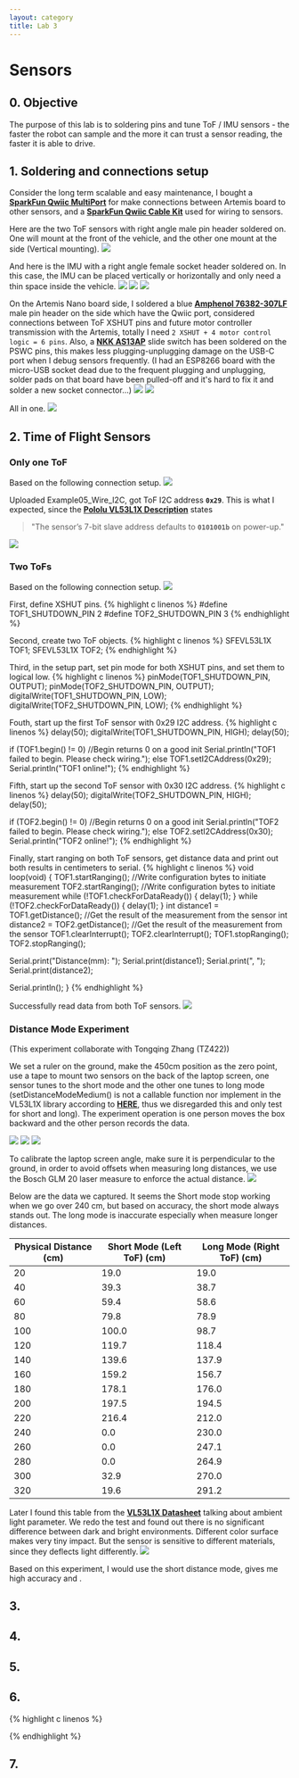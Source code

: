 ```yaml
---
layout: category
title: Lab 3
---
```


# Sensors

## 0. Objective
The purpose of this lab is to soldering pins and tune ToF / IMU sensors - the faster the robot can sample and the more it can trust a sensor reading, the faster it is able to drive.

## 1. Soldering and connections setup
Consider the long term scalable and easy maintenance, I bought a **[SparkFun Qwiic MultiPort](https://www.sparkfun.com/products/18012)** for make connections between Artemis board to other sensors, and a **[SparkFun Qwiic Cable Kit](https://www.sparkfun.com/products/15081)** used for wiring to sensors.

Here are the two ToF sensors with right angle male pin header soldered on.
One will mount at the front of the vehicle, and the other one mount at the side (Vertical mounting).
![](https://github.com/soulkun/ECE5960-Fast-Robots/raw/main/labs/3/1.jpg)

And here is the IMU with a right angle female socket header soldered on. In this case, the IMU can be placed vertically or horizontally and only need a thin space inside the vehicle.
![](https://github.com/soulkun/ECE5960-Fast-Robots/raw/main/labs/3/2.jpg)
![](https://github.com/soulkun/ECE5960-Fast-Robots/raw/main/labs/3/3.jpg)
![](https://github.com/soulkun/ECE5960-Fast-Robots/raw/main/labs/3/4.jpg)

On the Artemis Nano board side, I soldered a blue **[Amphenol 76382-307LF](https://www.digikey.com/en/products/detail/amphenol-icc-fci/76382-307LF/1001597)** male pin header on the side which have the Qwiic port, considered connections between ToF XSHUT pins and future motor controller transmission with the Artemis, totally I need `2 XSHUT + 4 motor control logic = 6 pins`. Also, a **[NKK AS13AP](https://www.digikey.com/en/products/detail/nkk-switches/AS13AP/1014820)** slide switch has been soldered on the PSWC pins, this makes less plugging-unplugging damage on the USB-C port when I debug sensors frequently. (I had an ESP8266 board with the micro-USB socket dead due to the frequent plugging and unplugging, solder pads on that board have been pulled-off and it's hard to fix it and solder a new socket connector...)
![](https://github.com/soulkun/ECE5960-Fast-Robots/raw/main/labs/3/5.jpg)
![](https://github.com/soulkun/ECE5960-Fast-Robots/raw/main/labs/3/6.jpg)

All in one.
![](https://github.com/soulkun/ECE5960-Fast-Robots/raw/main/labs/3/7.jpg)

## 2. Time of Flight Sensors
### Only one ToF
Based on the following connection setup.
![](https://github.com/soulkun/ECE5960-Fast-Robots/raw/main/labs/3/8.jpg)

Uploaded Example05_Wire_I2C, got ToF I2C address **`0x29`**.
This is what I expected, since the **[Pololu VL53L1X Description](https://www.pololu.com/product/3415)** states 
> "The sensor’s 7-bit slave address defaults to **`0101001b`** on power-up."

![](https://github.com/soulkun/ECE5960-Fast-Robots/raw/main/labs/3/9.jpg)

### Two ToFs
Based on the following connection setup.
![](https://github.com/soulkun/ECE5960-Fast-Robots/raw/main/labs/3/10.jpg)

First, define XSHUT pins.
{% highlight c linenos %}
#define TOF1_SHUTDOWN_PIN 2
#define TOF2_SHUTDOWN_PIN 3
{% endhighlight %}

Second, create two ToF objects.
{% highlight c linenos %}
SFEVL53L1X TOF1;
SFEVL53L1X TOF2;
{% endhighlight %}

Third, in the setup part, set pin mode for both XSHUT pins, and set them to logical low.
{% highlight c linenos %}
pinMode(TOF1_SHUTDOWN_PIN, OUTPUT);
pinMode(TOF2_SHUTDOWN_PIN, OUTPUT);
digitalWrite(TOF1_SHUTDOWN_PIN, LOW);
digitalWrite(TOF2_SHUTDOWN_PIN, LOW);
{% endhighlight %}

Fouth, start up the first ToF sensor with 0x29 I2C address.
{% highlight c linenos %}
delay(50);
digitalWrite(TOF1_SHUTDOWN_PIN, HIGH);
delay(50);

if (TOF1.begin() != 0) //Begin returns 0 on a good init
    Serial.println("TOF1 failed to begin. Please check wiring.");
else
    TOF1.setI2CAddress(0x29);
Serial.println("TOF1 online!");
{% endhighlight %}

Fifth, start up the second ToF sensor with 0x30 I2C address.
{% highlight c linenos %}
delay(50);
digitalWrite(TOF2_SHUTDOWN_PIN, HIGH);
delay(50);

if (TOF2.begin() != 0) //Begin returns 0 on a good init
    Serial.println("TOF2 failed to begin. Please check wiring.");
else
    TOF2.setI2CAddress(0x30);
Serial.println("TOF2 online!");
{% endhighlight %}

Finally, start ranging on both ToF sensors, get distance data and print out both results in centimeters to serial.
{% highlight c linenos %}
void loop(void)
{
  TOF1.startRanging(); //Write configuration bytes to initiate measurement
  TOF2.startRanging(); //Write configuration bytes to initiate measurement
  while (!TOF1.checkForDataReady())
  {
    delay(1);
  }
  while (!TOF2.checkForDataReady())
  {
    delay(1);
  }
  int distance1 = TOF1.getDistance(); //Get the result of the measurement from the sensor
  int distance2 = TOF2.getDistance(); //Get the result of the measurement from the sensor
  TOF1.clearInterrupt();
  TOF2.clearInterrupt();
  TOF1.stopRanging();
  TOF2.stopRanging();

  Serial.print("Distance(mm): ");
  Serial.print(distance1);
  Serial.print(", ");
  Serial.print(distance2);

  Serial.println();
}
{% endhighlight %}

Successfully read data from both ToF sensors.
![](https://github.com/soulkun/ECE5960-Fast-Robots/raw/main/labs/3/11.jpg)

### Distance Mode Experiment
(This experiment collaborate with Tongqing Zhang (TZ422))

We set a ruler on the ground, make the 450cm position as the zero point, use a tape to mount two sensors on the back of the laptop screen, one sensor tunes to the short mode and the other one tunes to long mode (setDistanceModeMedium() is not a callable function nor implement in the VL53L1X library according to **[HERE](https://github.com/sparkfun/SparkFun_VL53L1X_Arduino_Library/issues/40)**, thus we disregarded this and only test for short and long). The experiment operation is one person moves the box backward and the other person records the data.

![](https://github.com/soulkun/ECE5960-Fast-Robots/raw/main/labs/3/12.jpg)
![](https://github.com/soulkun/ECE5960-Fast-Robots/raw/main/labs/3/13.jpg)
![](https://github.com/soulkun/ECE5960-Fast-Robots/raw/main/labs/3/14.jpg)

To calibrate the laptop screen angle, make sure it is perpendicular to the ground, in order to avoid offsets when measuring long distances, we use the Bosch GLM 20 laser measure to enforce the actual distance.
![](https://github.com/soulkun/ECE5960-Fast-Robots/raw/main/labs/3/15.jpg)

Below are the data we captured. It seems the Short mode stop working when we go over 240 cm, but based on accuracy, the short mode always stands out. The long mode is inaccurate especially when measure longer distances.

| Physical Distance (cm) | Short Mode (Left ToF) (cm) | Long Mode (Right ToF) (cm) |
|------------------------|----------------------------|----------------------------|
|                     20 |                       19.0 | 19.0                       |
|                     40 |                       39.3 | 38.7                       |
|                     60 |                       59.4 | 58.6                       |
|                     80 |                       79.8 | 78.9                       |
|                    100 |                      100.0 | 98.7                       |
|                    120 |                      119.7 | 118.4                      |
|                    140 |                      139.6 | 137.9                      |
|                    160 |                      159.2 | 156.7                      |
|                    180 |                      178.1 | 176.0                      |
|                    200 |                      197.5 | 194.5                      |
|                    220 |                      216.4 | 212.0                      |
|                    240 |                        0.0 | 230.0                      |
|                    260 |                        0.0 | 247.1                      |
|                    280 |                        0.0 | 264.9                      |
|                    300 |                       32.9 | 270.0                      |
|                    320 |                       19.6 | 291.2                      |

Later I found this table from the **[VL53L1X Datasheet](https://www.pololu.com/file/0J1506/vl53l1x.pdf)** talking about ambient light parameter. We redo the test and found out there is no significant difference between dark and bright environments. Different color surface makes very tiny impact. But the sensor is sensitive to different materials, since they deflects light differently.
![](https://github.com/soulkun/ECE5960-Fast-Robots/raw/main/labs/3/15.jpg)

Based on this experiment, I would use the short distance mode, gives me high accuracy and .
## 3. 


## 4.

## 5.

## 6.
{% highlight c linenos %}

{% endhighlight %}

## 7. 